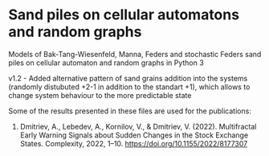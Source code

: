 # Sand piles on cellular automatons and random graphs
Models of Bak-Tang-Wiesenfeld, Manna, Feders and stochastic Feders sand piles on cellular automaton and random graphs in Python 3

v1.2 - Added alternative pattern of sand grains addition into the systems (randomly distubuted +2-1 in addition to the standart +1), which allows to change system behaviour to the more predictable state

Some of the results presented in these files are used for the publications:
  1. Dmitriev, A., Lebedev, A., Kornilov, V., & Dmitriev, V. (2022). Multifractal Early Warning Signals about Sudden Changes in the Stock Exchange States. Complexity, 2022, 1–10. 
  https://doi.org/10.1155/2022/8177307
